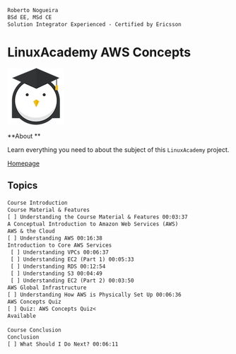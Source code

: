 ```
Roberto Nogueira  
BSd EE, MSd CE
Solution Integrator Experienced - Certified by Ericsson
```
# LinuxAcademy AWS Concepts

![futurelearn image](images/linuxacademy.png)

**About **

Learn everything you need to about the subject of this `LinuxAcademy` project.

[Homepage](https://linuxacademy.com)

## Topics
```
Course Introduction
Course Material & Features
[ ] Understanding the Course Material & Features 00:03:37
A Conceptual Introduction to Amazon Web Services (AWS)
AWS & the Cloud
[ ] Understanding AWS 00:16:38
Introduction to Core AWS Services
 [ ] Understanding VPCs 00:06:37
 [ ] Understanding EC2 (Part 1) 00:05:33
 [ ] Understanding RDS 00:12:54
 [ ] Understanding S3 00:04:49
 [ ] Understanding EC2 (Part 2) 00:03:50
AWS Global Infrastructure
[ ] Understanding How AWS is Physically Set Up 00:06:36
AWS Concepts Quiz
[ ] Quiz: AWS Concepts Quiz<
Available

Course Conclusion
Conclusion
[ ] What Should I Do Next? 00:06:11
```
